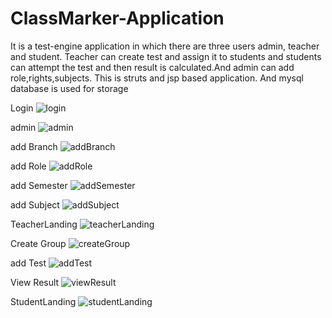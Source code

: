 # ClassMarker-Application
It is a test-engine application in which there are three users admin, teacher and student. Teacher can create test and assign it to students and students can attempt the test and then result is calculated.And admin can add role,rights,subjects. This is struts and jsp based application. And mysql database is used for storage


Login
![login](https://user-images.githubusercontent.com/50835817/71300678-1a953a80-23bd-11ea-957f-ac29fe3d6a70.PNG)

admin
![admin](https://user-images.githubusercontent.com/50835817/71300737-ad35d980-23bd-11ea-9932-a26cc9999801.PNG)

add Branch
![addBranch](https://user-images.githubusercontent.com/50835817/71300766-f554fc00-23bd-11ea-9614-23a13f802b8d.PNG)

add Role
![addRole](https://user-images.githubusercontent.com/50835817/71300782-246b6d80-23be-11ea-96cb-4e3c28750b66.PNG)

add Semester
![addSemester](https://user-images.githubusercontent.com/50835817/71300811-62689180-23be-11ea-958d-67322918c717.PNG)

add Subject
![addSubject](https://user-images.githubusercontent.com/50835817/71300826-8deb7c00-23be-11ea-94a1-aa30462eaa4a.PNG)

TeacherLanding
![teacherLanding](https://user-images.githubusercontent.com/50835817/71300850-cb500980-23be-11ea-98cf-4c1be1a67cf3.PNG)

Create Group
![createGroup](https://user-images.githubusercontent.com/50835817/71300865-0fdba500-23bf-11ea-93ba-468f6f3c3e1e.PNG)

add Test
![addTest](https://user-images.githubusercontent.com/50835817/71300882-40bbda00-23bf-11ea-84e6-f05e7a95dd5a.PNG)

View Result
![viewResult](https://user-images.githubusercontent.com/50835817/71300901-76f95980-23bf-11ea-9af6-a299e6a5ac9b.PNG)

StudentLanding
![studentLanding](https://user-images.githubusercontent.com/50835817/71300939-b1fb8d00-23bf-11ea-87b4-50b0f6339fc5.PNG)

